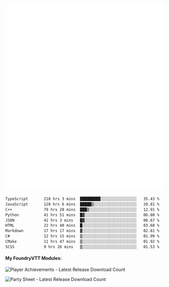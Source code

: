 
![](https://raw.githubusercontent.com/eddiedover/ghstats/master/generated/overview.svg)
![](https://raw.githubusercontent.com/eddiedover/ghstats/master/generated/languages.svg)

<!--START_SECTION:waka-->

```txt
TypeScript       218 hrs 3 mins  █████████░░░░░░░░░░░░░░░░   35.43 %
JavaScript       128 hrs 6 mins  █████▒░░░░░░░░░░░░░░░░░░░   20.81 %
C++              79 hrs 28 mins  ███▒░░░░░░░░░░░░░░░░░░░░░   12.91 %
Python           41 hrs 51 mins  █▓░░░░░░░░░░░░░░░░░░░░░░░   06.80 %
JSON             41 hrs 3 mins   █▓░░░░░░░░░░░░░░░░░░░░░░░   06.67 %
HTML             22 hrs 40 mins  █░░░░░░░░░░░░░░░░░░░░░░░░   03.68 %
Markdown         17 hrs 17 mins  ▓░░░░░░░░░░░░░░░░░░░░░░░░   02.81 %
C#               12 hrs 15 mins  ▒░░░░░░░░░░░░░░░░░░░░░░░░   01.99 %
CMake            11 hrs 47 mins  ▒░░░░░░░░░░░░░░░░░░░░░░░░   01.92 %
SCSS             9 hrs 26 mins   ▒░░░░░░░░░░░░░░░░░░░░░░░░   01.53 %
```

<!--END_SECTION:waka-->

#### My FoundryVTT Modules:

  ![Player Achievements - Latest Release Download Count](https://img.shields.io/badge/dynamic/json?label=Player%20Achievements%20-%20Downloads@latest&query=assets%5B1%5D.download_count&url=https%3A%2F%2Fapi.github.com%2Frepos%2FEddieDover%2Ffvtt-player-achievements%2Freleases%2Flatest)

  ![Party Sheet - Latest Release Download Count](https://img.shields.io/badge/dynamic/json?label=Party%20Sheet%20-%20Downloads@latest&query=assets%5B1%5D.download_count&url=https%3A%2F%2Fapi.github.com%2Frepos%2FEddieDover%2Ffvtt-party-sheet%2Freleases%2Flatest)

<a rel="me" href="https://techhub.social/@EddieDover"></a>
